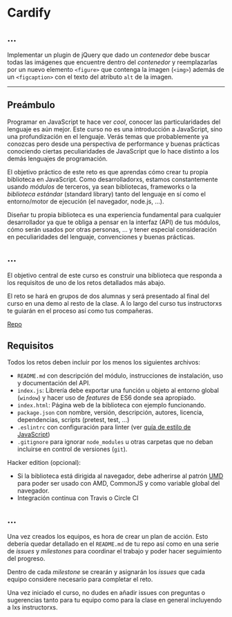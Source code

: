 # Cardify

## ...

Implementar un plugin de jQuery que dado un _contenedor_ debe buscar todas las
imágenes que encuentre dentro del _contenedor_ y reemplazarlas por un nuevo
elemento `<figure>` que contenga la imagen (`<img>`) además de un `<figcaption>`
con el texto del atributo `alt` de la imagen.

***

## Preámbulo

Programar en JavaScript te hace ver _cool_, conocer las particularidades del
lenguaje es aún mejor. Este curso no es una introducción a JavaScript, sino
una profundización en el lenguaje. Verás temas que probablemente ya conozcas
pero desde una perspectiva de performance y buenas prácticas conociendo ciertas
peculiaridades de JavaScript que lo hace distinto a los demás lenguajes de
programación.

El objetivo práctico de este reto es que aprendas cómo crear tu propia biblioteca
en JavaScript. Como desarrolladorxs, estamos
constantemente usando _módulos_ de terceros, ya sean bibliotecas, frameworks o la
_biblioteca estándar_ (standard library) tanto del lenguaje en sí como el
entorno/motor de ejecución (el navegador, node.js, ...).

Diseñar tu propia biblioteca es una experiencia fundamental para cualquier
desarrollador ya que te obliga a pensar en la interfaz (API) de tus módulos,
cómo serán usados por otras personas, ... y tener especial consideración en
peculiaridades del lenguaje, convenciones y buenas prácticas.

## ...

El objetivo central de este curso es construir una biblioteca que
responda a los requisitos de uno de los retos detallados más abajo.

El reto se hará en grupos de dos alumnas y será presentado al final del curso en
una demo al resto de la clase. A lo largo del curso tus instructorxs te guiarán
en el proceso así como tus compañeras.

[Repo](https://github.com/Laboratoria-learning/cardify)

## Requisitos

Todos los retos deben incluir por los menos los siguientes archivos:

* `README.md` con descripción del módulo, instrucciones de instalación, uso y
  documentación del API.
* `index.js`: Librería debe exportar una función u objeto al entorno global
  (`window`) y hacer uso de _features_ de ES6 donde sea apropiado.
* `index.html`: Página web de la biblioteca con ejemplo funcionando.
* `package.json` con nombre, versión, descripción, autores, licencia,
  dependencias, scripts (pretest, test, ...)
* `.eslintrc` con configuración para linter (ver [guía de estilo de
  JavaScript](https://github.com/Laboratoria/js-style-guide))
* `.gitignore` para ignorar `node_modules` u otras carpetas que no deban
  incluirse en control de versiones (`git`).

Hacker edition (opcional):

* Si la biblioteca está dirigida al navegador, debe adherirse al patrón
  [UMD](https://github.com/umdjs/umd) para poder ser usado con AMD, CommonJS y
  como variable global del navegador.
* Integración continua con Travis o Circle CI

## ...

Una vez creados los equipos, es hora de crear un plan de acción. Esto debería
quedar detallado en el `README.md` de tu repo así como en una serie de _issues_
y _milestones_ para coordinar el trabajo y poder hacer seguimiento del progreso.

Dentro de cada _milestone_ se crearán y asignarán los _issues_ que cada equipo
considere necesario para completar el reto.

Una vez iniciado el curso, no dudes en añadir issues con preguntas o sugerencias
tanto para tu equipo como para la clase en general incluyendo a lxs
instructorxs.
